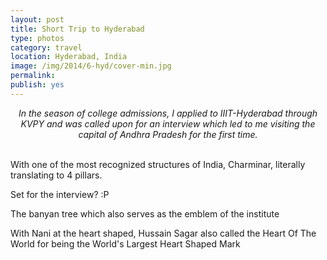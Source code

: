 ```yaml
---
layout: post
title: Short Trip to Hyderabad
type: photos
category: travel
location: Hyderabad, India
image: /img/2014/6-hyd/cover-min.jpg 
permalink: 
publish: yes
---
```

<!-- http://compressjpeg.com -->
<!-- http://compressimage.toolur.com/ 1024, 400-->
<center>
<i>
In the season of college admissions, I applied to IIIT-Hyderabad through KVPY and was called upon for an interview which led to me visiting the capital of Andhra Pradesh for the first time.
</i>
</center>
<br>
<p class="center"><img src="{{site.baseurl}}/img/2014/6-hyd/cover.jpg" alt="">With one of the most recognized structures of India, Charminar, literally translating to 4 pillars.</p>

<p class="center"><img src="{{site.baseurl}}/img/2014/6-hyd/1.jpg" alt="">Set for the interview? :P</p>

<p class="center"><img src="{{site.baseurl}}/img/2014/6-hyd/2.jpg" alt="">The banyan tree which also serves as the emblem of the institute</p>

<p class="center"><img src="{{site.baseurl}}/img/2014/6-hyd/3.jpg" alt="">With Nani at the heart shaped, Hussain Sagar also called the Heart Of The World for being the World's Largest Heart Shaped Mark </p>
